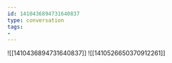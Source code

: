 ```yaml
---
id: 1410436894731640837
type: conversation
tags:
- 
---
```

![[1410436894731640837]]
![[1410526650370912261]]

